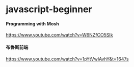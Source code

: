 # javascript-beginner
#### Programming with Mosh
<https://www.youtube.com/watch?v=W6NZfCO5SIk>

#### 布魯斯前端
<https://www.youtube.com/watch?v=1pYtVwIAvhY&t=1647s>
